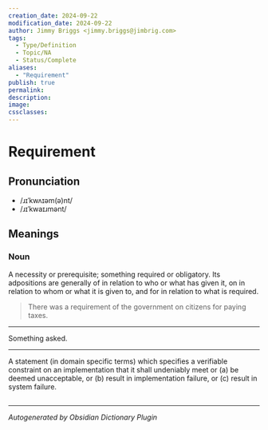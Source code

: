 ```yaml
---
creation_date: 2024-09-22
modification_date: 2024-09-22
author: Jimmy Briggs <jimmy.briggs@jimbrig.com>
tags:
  - Type/Definition
  - Topic/NA
  - Status/Complete
aliases:
  - "Requirement"
publish: true
permalink:
description:
image:
cssclasses:
---
```


# Requirement

## Pronunciation

- /ɹɪˈkwʌɪəm(ə)nt/
- /ɹɪˈkwaɪɹmənt/

## Meanings

### Noun

A necessity or prerequisite; something required or obligatory. Its adpositions are generally of in relation to who or what has given it, on in relation to whom or what it is given to, and for in relation to what is required.

> There was a requirement of the government on citizens for paying taxes.

---

Something asked.

---

A statement (in domain specific terms) which specifies a verifiable constraint on an implementation that it shall undeniably meet or (a) be deemed unacceptable, or (b) result in implementation failure, or (c) result in system failure.



## 



***

*Autogenerated by Obsidian Dictionary Plugin*
